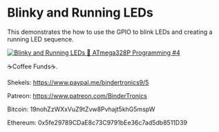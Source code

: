 # **Blinky and Running LEDs**

This demonstrates the how to use the GPIO to blink LEDs and creating a running LED sequence.

[![Blinky and Running LEDs 🔴 ATmega328P Programming #4](https://img.youtube.com/vi/2J3un7c9WB0/0.jpg)](https://www.youtube.com/watch?v=2J3un7c9WB0 "Blinky and Running LEDs 🔴 ATmega328P Programming #4")

☕Coffee Funds☕.

Shekels: 
https://www.paypal.me/bindertronics9/5

Patreon:
https://www.patreon.com/BinderTronics

Bitcoin: 
19nohZzWXxVuZ9tZvw8Pvhajt5khG5mspW

Ethereum: 
0x5fe29789CDaE8c73C9791bEe36c7ad5db8511D39
